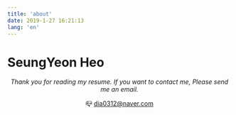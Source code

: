 ```yaml
---
title: 'about'
date: 2019-1-27 16:21:13
lang: 'en'
---
```


# SeungYeon Heo

<div align="center">

_Thank you for reading my resume. If you want to contact me, Please send me an email._

📪 dia0312@naver.com

</div>
